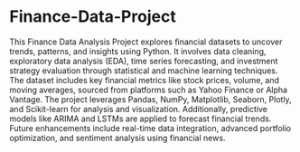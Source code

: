 # Finance-Data-Project
This Finance Data Analysis Project explores financial datasets to uncover trends, patterns, and insights using Python. It involves data cleaning, exploratory data analysis (EDA), time series forecasting, and investment strategy evaluation through statistical and machine learning techniques. The dataset includes key financial metrics like stock prices, volume, and moving averages, sourced from platforms such as Yahoo Finance or Alpha Vantage. The project leverages Pandas, NumPy, Matplotlib, Seaborn, Plotly, and Scikit-learn for analysis and visualization. Additionally, predictive models like ARIMA and LSTMs are applied to forecast financial trends. Future enhancements include real-time data integration, advanced portfolio optimization, and sentiment analysis using financial news.







